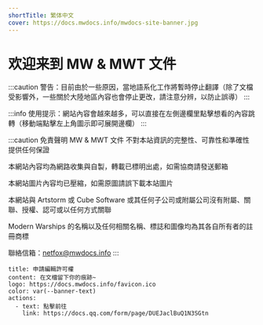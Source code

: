 ```yaml
---
shortTitle: 繁体中文
cover: https://docs.mwdocs.info/mwdocs-site-banner.jpg
---
```


# 欢迎来到 MW & MWT 文件

:::caution 警告：目前由於一些原因，當地語系化工作將暫時停止翻譯（除了文檔受影響外，一些關於大陸地區內容也會停止更改，請注意分辨，以防止誤導）
:::

:::info 使用提示：網站內容會越來越多，可以直接在左側邊欄里點擊想看的內容跳轉（移動端點擊左上角圖示即可展開邊欄）
:::

:::caution 免責聲明
MW & MWT 文件 不對本站資訊的完整性、可靠性和準確性提供任何保證

本網站內容均為網路收集與自製，轉載已標明出處，如需協商請發送郵箱

本網站圖片內容均已壓縮，如需原圖請誤下載本站圖片

本網站與 Artstorm 或 Cube Software 或其任何子公司或附屬公司沒有附屬、關聯、授權、認可或以任何方式關聯

Modern Warships 的名稱以及任何相關名稱、標誌和圖像均為其各自所有者的註冊商標

聯絡信箱：<netfox@mwdocs.info>
:::

```component VPBanner
title: 申請編輯許可權
content: 在文檔留下你的痕跡~
logo: https://docs.mwdocs.info/favicon.ico
color: var(--banner-text)
actions:
  - text: 點擊前往
    link: https://docs.qq.com/form/page/DUEJaclBuQ1N3SGtn
```
